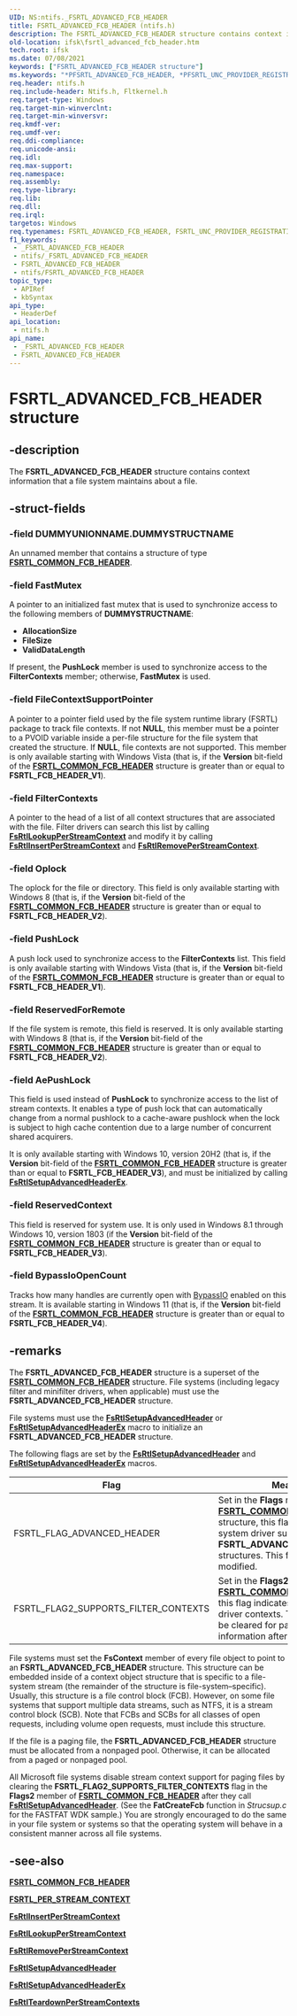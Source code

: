 ```yaml
---
UID: NS:ntifs._FSRTL_ADVANCED_FCB_HEADER
title: FSRTL_ADVANCED_FCB_HEADER (ntifs.h)
description: The FSRTL_ADVANCED_FCB_HEADER structure contains context information that a file system maintains about a file.
old-location: ifsk\fsrtl_advanced_fcb_header.htm
tech.root: ifsk
ms.date: 07/08/2021
keywords: ["FSRTL_ADVANCED_FCB_HEADER structure"]
ms.keywords: "*PFSRTL_ADVANCED_FCB_HEADER, *PFSRTL_UNC_PROVIDER_REGISTRATION, FSRTL_ADVANCED_FCB_HEADER, FSRTL_ADVANCED_FCB_HEADER structure [Installable File System Drivers], FSRTL_UNC_PROVIDER_REGISTRATION, PFSRTL_ADVANCED_FCB_HEADER, PFSRTL_ADVANCED_FCB_HEADER structure pointer [Installable File System Drivers], _FSRTL_ADVANCED_FCB_HEADER, contextstructures_cede2315-2c72-496f-a192-3ef25a8b0516.xml, ifsk.fsrtl_advanced_fcb_header, ntifs/FSRTL_ADVANCED_FCB_HEADER, ntifs/PFSRTL_ADVANCED_FCB_HEADER"
req.header: ntifs.h
req.include-header: Ntifs.h, Fltkernel.h
req.target-type: Windows
req.target-min-winverclnt: 
req.target-min-winversvr: 
req.kmdf-ver: 
req.umdf-ver: 
req.ddi-compliance: 
req.unicode-ansi: 
req.idl: 
req.max-support: 
req.namespace: 
req.assembly: 
req.type-library: 
req.lib: 
req.dll: 
req.irql: 
targetos: Windows
req.typenames: FSRTL_ADVANCED_FCB_HEADER, FSRTL_UNC_PROVIDER_REGISTRATION, *PFSRTL_UNC_PROVIDER_REGISTRATION
f1_keywords:
 - _FSRTL_ADVANCED_FCB_HEADER
 - ntifs/_FSRTL_ADVANCED_FCB_HEADER
 - FSRTL_ADVANCED_FCB_HEADER
 - ntifs/FSRTL_ADVANCED_FCB_HEADER
topic_type:
 - APIRef
 - kbSyntax
api_type:
 - HeaderDef
api_location:
 - ntifs.h
api_name:
 - _FSRTL_ADVANCED_FCB_HEADER
 - FSRTL_ADVANCED_FCB_HEADER
---
```


# FSRTL_ADVANCED_FCB_HEADER structure

## -description

The **FSRTL_ADVANCED_FCB_HEADER** structure contains context information that a file system maintains about a file.

## -struct-fields

### -field DUMMYUNIONNAME.DUMMYSTRUCTNAME

An unnamed member that contains a structure of type [**FSRTL_COMMON_FCB_HEADER**](ns-ntifs-_fsrtl_common_fcb_header.md).

### -field FastMutex

A pointer to an initialized fast mutex that is used to synchronize access to the following members of **DUMMYSTRUCTNAME**:

* **AllocationSize**
* **FileSize**
* **ValidDataLength**

If present, the **PushLock** member is used to synchronize access to the **FilterContexts** member; otherwise, **FastMutex** is used.

### -field FileContextSupportPointer

A pointer to a pointer field used by the file system runtime library (FSRTL) package to track file contexts.  If not **NULL**, this member must be a pointer to a PVOID variable inside a per-file structure for the file system that created the structure.  If **NULL**, file contexts are not supported.  This member is only available starting with Windows Vista (that is, if the **Version** bit-field of the [**FSRTL_COMMON_FCB_HEADER**](ns-ntifs-_fsrtl_common_fcb_header.md) structure is greater than or equal to **FSRTL_FCB_HEADER_V1**).

### -field FilterContexts

A pointer to the head of a list of all context structures that are associated with the file. Filter drivers can search this list by calling [**FsRtlLookupPerStreamContext**](nf-ntifs-fsrtllookupperstreamcontext.md) and modify it by calling [**FsRtlInsertPerStreamContext**](nf-ntifs-fsrtlinsertperstreamcontext.md) and [**FsRtlRemovePerStreamContext**](nf-ntifs-fsrtlremoveperstreamcontext.md).

### -field Oplock

The oplock for the file or directory. This field is only available starting with Windows 8 (that is, if the **Version** bit-field of the [**FSRTL_COMMON_FCB_HEADER**](ns-ntifs-_fsrtl_common_fcb_header.md) structure is greater than or equal to **FSRTL_FCB_HEADER_V2**).

### -field PushLock

A push lock used to synchronize access to the **FilterContexts** list. This field is only available starting with Windows Vista (that is, if the **Version** bit-field of the [**FSRTL_COMMON_FCB_HEADER**](ns-ntifs-_fsrtl_common_fcb_header.md) structure is greater than or equal to **FSRTL_FCB_HEADER_V1**).

### -field ReservedForRemote

If the file system is remote, this field is reserved. It is only available starting with Windows 8 (that is, if the **Version** bit-field of the [**FSRTL_COMMON_FCB_HEADER**](ns-ntifs-_fsrtl_common_fcb_header.md) structure is greater than or equal to **FSRTL_FCB_HEADER_V2**).

### -field AePushLock

This field is used instead of **PushLock** to synchronize access to the list of stream contexts. It enables a type of push lock that can automatically change from a normal pushlock to a cache-aware pushlock when the lock is subject to high cache contention due to a large number of concurrent shared acquirers.

It is only available starting with Windows 10, version 20H2 (that is, if the **Version** bit-field of the [**FSRTL_COMMON_FCB_HEADER**](ns-ntifs-_fsrtl_common_fcb_header.md) structure is greater than or equal to **FSRTL_FCB_HEADER_V3**), and must be initialized by calling [**FsRtlSetupAdvancedHeaderEx**](nf-ntifs-fsrtlsetupadvancedheader.md).

### -field ReservedContext

This field is reserved for system use. It is only used in Windows 8.1 through Windows 10, version 1803 (if the **Version** bit-field of the [**FSRTL_COMMON_FCB_HEADER**](ns-ntifs-_fsrtl_common_fcb_header.md) structure is greater than or equal to **FSRTL_FCB_HEADER_V3**).

### -field BypassIoOpenCount

Tracks how many handles are currently open with [BypassIO](/windows-hardware/drivers/ifs/bypassio) enabled on this stream. It is available starting in Windows 11 (that is, if the **Version** bit-field of the [**FSRTL_COMMON_FCB_HEADER**](ns-ntifs-_fsrtl_common_fcb_header.md) structure is greater than or equal to **FSRTL_FCB_HEADER_V4**).

## -remarks

The **FSRTL_ADVANCED_FCB_HEADER** structure is a superset of the [**FSRTL_COMMON_FCB_HEADER**](ns-ntifs-_fsrtl_common_fcb_header.md) structure. File systems (including legacy filter and minifilter drivers, when applicable) must use the **FSRTL_ADVANCED_FCB_HEADER** structure.

File systems must use the [**FsRtlSetupAdvancedHeader**](/previous-versions/ff547257(v=vs.85)) or [**FsRtlSetupAdvancedHeaderEx**](nf-ntifs-fsrtlsetupadvancedheader.md) macro to initialize an **FSRTL_ADVANCED_FCB_HEADER** structure.

The following flags are set by the [**FsRtlSetupAdvancedHeader**](/previous-versions/ff547257(v=vs.85)) and [**FsRtlSetupAdvancedHeaderEx**](nf-ntifs-fsrtlsetupadvancedheader.md) macros.

| Flag | Meaning |
| ---- | ------- |
| FSRTL_FLAG_ADVANCED_HEADER | Set in the **Flags** member of the [**FSRTL_COMMON_FCB_HEADER**](ns-ntifs-_fsrtl_common_fcb_header.md) structure, this flag indicates file system driver support for **FSRTL_ADVANCED_FCB_HEADER** structures.  This flag should not be modified. |
| FSRTL_FLAG2_SUPPORTS_FILTER_CONTEXTS | Set in the **Flags2** member of [**FSRTL_COMMON_FCB_HEADER**](ns-ntifs-_fsrtl_common_fcb_header.md), this flag indicates support for filter driver contexts.  This flag can only be cleared for paging files (see information after the table). |

File systems must set the **FsContext** member of every file object to point to an **FSRTL_ADVANCED_FCB_HEADER** structure. This structure can be embedded inside of a context object structure that is specific to a file-system stream  (the remainder of the structure is file-system–specific). Usually, this structure is a file control block (FCB). However, on some file systems that support multiple data streams, such as NTFS, it is a stream control block (SCB).  Note that FCBs and SCBs for all classes of open requests, including volume open requests, must include this structure.

If the file is a paging file, the **FSRTL_ADVANCED_FCB_HEADER** structure must be allocated from a nonpaged pool. Otherwise, it can be allocated from a paged or nonpaged pool.

All Microsoft file systems disable stream context support for paging files by clearing the **FSRTL_FLAG2_SUPPORTS_FILTER_CONTEXTS** flag in the **Flags2** member of [**FSRTL_COMMON_FCB_HEADER**](ns-ntifs-_fsrtl_common_fcb_header.md) after they call [**FsRtlSetupAdvancedHeader**](/previous-versions/ff547257(v=vs.85)). (See the **FatCreateFcb** function in *Strucsup.c* for the FASTFAT WDK sample.) You are strongly encouraged to do the same in your file system or systems so that the operating system will behave in a consistent manner across all file systems.

## -see-also

[**FSRTL_COMMON_FCB_HEADER**](ns-ntifs-_fsrtl_common_fcb_header.md)

[**FSRTL_PER_STREAM_CONTEXT**](/previous-versions/ff547357(v=vs.85))

[**FsRtlInsertPerStreamContext**](nf-ntifs-fsrtlinsertperstreamcontext.md)

[**FsRtlLookupPerStreamContext**](nf-ntifs-fsrtllookupperstreamcontext.md)

[**FsRtlRemovePerStreamContext**](nf-ntifs-fsrtlremoveperstreamcontext.md)

[**FsRtlSetupAdvancedHeader**](/previous-versions/ff547257(v=vs.85))

[**FsRtlSetupAdvancedHeaderEx**](nf-ntifs-fsrtlsetupadvancedheader.md)

[**FsRtlTeardownPerStreamContexts**](nf-ntifs-fsrtlteardownperstreamcontexts.md)
